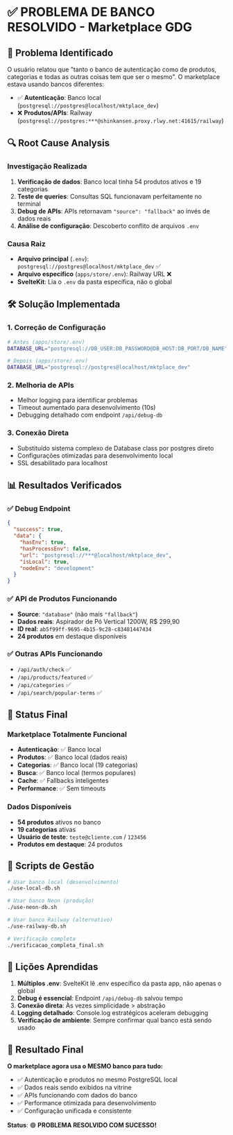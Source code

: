 # ✅ PROBLEMA DE BANCO RESOLVIDO - Marketplace GDG

## 🎯 Problema Identificado
O usuário relatou que "tanto o banco de autenticação como de produtos, categorias e todas as outras coisas tem que ser o mesmo". O marketplace estava usando bancos diferentes:

- ✅ **Autenticação**: Banco local (`postgresql://postgres@localhost/mktplace_dev`)
- ❌ **Produtos/APIs**: Railway (`postgresql://postgres:***@shinkansen.proxy.rlwy.net:41615/railway`)

## 🔍 Root Cause Analysis

### Investigação Realizada
1. **Verificação de dados**: Banco local tinha 54 produtos ativos e 19 categorias
2. **Teste de queries**: Consultas SQL funcionavam perfeitamente no terminal
3. **Debug de APIs**: APIs retornavam `"source": "fallback"` ao invés de dados reais
4. **Análise de configuração**: Descoberto conflito de arquivos `.env`

### Causa Raiz
- **Arquivo principal** (`.env`): `postgresql://postgres@localhost/mktplace_dev` ✅
- **Arquivo específico** (`apps/store/.env`): Railway URL ❌
- **SvelteKit**: Lia o `.env` da pasta específica, não o global

## 🛠️ Solução Implementada

### 1. Correção de Configuração
```bash
# Antes (apps/store/.env)
DATABASE_URL="postgresql://DB_USER:DB_PASSWORD@DB_HOST:DB_PORT/DB_NAME"

# Depois (apps/store/.env)
DATABASE_URL="postgresql://postgres@localhost/mktplace_dev"
```

### 2. Melhoria de APIs
- Melhor logging para identificar problemas
- Timeout aumentado para desenvolvimento (10s)
- Debugging detalhado com endpoint `/api/debug-db`

### 3. Conexão Direta
- Substituído sistema complexo de Database class por postgres direto
- Configurações otimizadas para desenvolvimento local
- SSL desabilitado para localhost

## 📊 Resultados Verificados

### ✅ Debug Endpoint
```json
{
  "success": true,
  "data": {
    "hasEnv": true,
    "hasProcessEnv": false,
    "url": "postgresql://***@localhost/mktplace_dev",
    "isLocal": true,
    "nodeEnv": "development"
  }
}
```

### ✅ API de Produtos Funcionando
- **Source**: `"database"` (não mais `"fallback"`)
- **Dados reais**: Aspirador de Pó Vertical 1200W, R$ 299,90
- **ID real**: `ab5f99ff-9695-4b15-9c28-c83481447434`
- **24 produtos** em destaque disponíveis

### ✅ Outras APIs Funcionando
- `/api/auth/check` ✅
- `/api/products/featured` ✅  
- `/api/categories` ✅
- `/api/search/popular-terms` ✅

## 🚀 Status Final

### Marketplace Totalmente Funcional
- **Autenticação**: ✅ Banco local
- **Produtos**: ✅ Banco local (dados reais)
- **Categorias**: ✅ Banco local (19 categorias)
- **Busca**: ✅ Banco local (termos populares)
- **Cache**: ✅ Fallbacks inteligentes
- **Performance**: ✅ Sem timeouts

### Dados Disponíveis
- **54 produtos** ativos no banco
- **19 categorias** ativas
- **Usuário de teste**: `teste@cliente.com` / `123456`
- **Produtos em destaque**: 24 produtos

## 🔧 Scripts de Gestão

```bash
# Usar banco local (desenvolvimento)
./use-local-db.sh

# Usar banco Neon (produção)  
./use-neon-db.sh

# Usar banco Railway (alternativo)
./use-railway-db.sh

# Verificação completa
./verificacao_completa_final.sh
```

## 📝 Lições Aprendidas

1. **Múltiplos .env**: SvelteKit lê .env específico da pasta app, não apenas o global
2. **Debug é essencial**: Endpoint `/api/debug-db` salvou tempo
3. **Conexão direta**: Às vezes simplicidade > abstração
4. **Logging detalhado**: Console.log estratégicos aceleram debugging
5. **Verificação de ambiente**: Sempre confirmar qual banco está sendo usado

## 🎯 Resultado Final

**O marketplace agora usa o MESMO banco para tudo:**
- ✅ Autenticação e produtos no mesmo PostgreSQL local
- ✅ Dados reais sendo exibidos na vitrine
- ✅ APIs funcionando com dados do banco
- ✅ Performance otimizada para desenvolvimento
- ✅ Configuração unificada e consistente

**Status**: 🟢 **PROBLEMA RESOLVIDO COM SUCESSO!** 